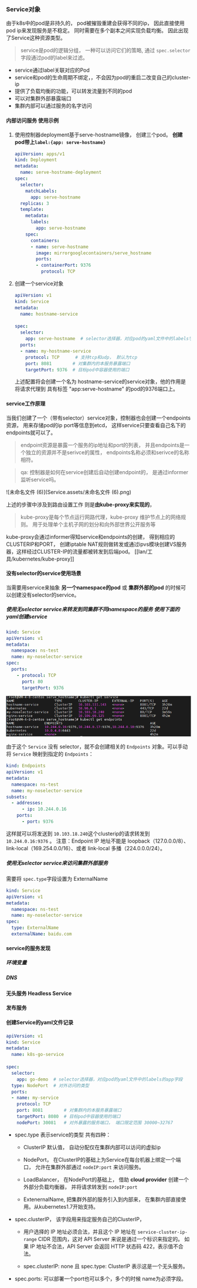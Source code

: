 ### Service对象

由于k8s中的pod是非持久的， pod被摧毁重建会获得不同的ip， 因此直接使用pod ip来发现服务是不稳定。 同时需要在多个副本之间实现负载均衡。 因此出现了Service这种资源类型。

> service是pod的逻辑分组， 一种可以访问它们的策略, 通过 `spec.selector`字段通过pod的label来过滤。

-  service通过label关联对应的Pod
-  service和pod的生命周期不绑定，，不会因为pod的重启二改变自己的cluster-ip
-  提供了负载均衡的功能，可以转发流量到不同的pod
-  可以对集群外部暴露端口
-  集群内部可以通过服务的名字访问

#### 内部访问服务 使用示例

1. 使用控制器deployment基于serve-hostname镜像， 创建三个pod。  **创建pod带上`label:{app: serve-hostname}`**

   ```yaml
   apiVersion: apps/v1
   kind: Deployment
   metadata:
     name: serve-hostname-deployment
   spec:
     selector:
       matchLabels:
         app: serve-hostname
     replicas: 3
     template:
       metadata:
         labels:
           app: serve-hostname
       spec:
         containers:
         - name: serve-hostname
           image: mirrorgooglecontainers/serve_hostname
           ports:
           - containerPort: 9376
             protocol: TCP
   ```

2. 创建一个service对象

   ```yaml
   apiVersion: v1
   kind: Service
   metadata:
     name: hostname-service
   
   spec:
     selector:
       app: serve-hostname  # selector选择器，对应pod的yaml文件中的labels字段
     ports:
     - name: my-hostname-service
       protocol: TCP	  # 支持tcp和udp， 默认为tcp
       port: 8081        # 对集群内的本服务暴露端口
       targetPort: 9376  # 目标pod中容器使用的端口
   ```

   上述配置将会创建一个名为 hostname-service的service对象，他的作用是将请求代理到 具有标签 "app:serve-hostname" 的pod的9376端口上。

#### service工作原理

当我们创建了一个（带有selector）service对象，控制器也会创建一个endpoints资源， 用来存储pod的ip port等信息到etcd， 这样service只要查看自己名下的endpoints就可以了。

> endpoint资源是暴露一个服务的ip地址和port的列表， 并且endpoints是一个独立的资源并不是serivce的属性， endpoints名称必须和serivce的名称相符。

> qa: 控制器是如何在service创建后自动创建endpoint的， 是通过informer监听service吗。 

![未命名文件 (6)](Service.assets/未命名文件 (6).png) 

上述的步骤中涉及到路由设置工作 则是**由kube-proxy来实现的**，

> kube-proxy是每个节点运行网路代理，kube-proxy 维护节点上的网络规则。 用于处理单个主机子网的划分和向外部世界公开服务等

 kube-proxy会通过informer得知service和endpoints的创建， 得到相应的CLUSTERIP和PORT， 创建iptable NAT规则做转发或通过ipvs模块创建VS服务器，这样经过CLUSTER-IP的流量都被转发到后端pod。
[[lan/工具/kubernetes/kube-proxy]]

#### 没有selector的service使用场景

当需要用service来抽象 **另一个namespace的pod** 或 **集群外部的pod** 的时候可以创建没有selector的service。

##### **使用无selector service来转发到同集群不同namespace的服务** 使用下面的yaml创建service

```yaml
kind: Service
apiVersion: v1
metadata:
  namespace: ns-test
  name: my-noselector-service
spec:
  ports:
    - protocol: TCP
      port: 80
      targetPort: 9376
```

![image-20230407140321329](Service.assets/image-20230407140321329.png) 

由于这个 `Service` 没有 selector，就不会创建相关的 `Endpoints` 对象。可以手动将 `Service` 映射到指定的 `Endpoints`：

```yaml
kind: Endpoints
apiVersion: v1
metadata:
  namespace: ns-test
  name: my-noselector-service
subsets:
  - addresses:
      - ip: 10.244.0.16
    ports:
      - port: 9376
```

这样就可以将发送到 `10.103.18.240`这个clusterip的请求转发到 `10.244.0.16:9376`  。   注意：Endpoint IP 地址不能是 loopback（127.0.0.0/8）、 link-local（169.254.0.0/16）、或者 link-local 多播（224.0.0.0/24）。

##### 使用无selector service来访问集群外部服务

需要将 `spec.type`字段设置为 ExternalName

```yaml
kind: Service
apiVersion: v1
metadata:
  namespace: ns-test
  name: my-noselector-service
spec:
  type: ExternalName
  externalName: baidu.com
```

 

#### service的服务发现

##### 环境变量

##### DNS

#### 无头服务 Headless Service



#### 发布服务











#### 创建Service的yaml文件记录

```yaml
apiVersion: v1
kind: Service
metadata:
  name: k8s-go-service

spec:
  selector:
    app: go-demo  # selector选择器，对应pod的yaml文件中的labels的app字段
  type: NodePort  # 对外访问的类型
  ports:
  - name: my-service
    protocol: TCP
    port: 8081        # 对集群内的本服务暴露端口
    targetPort: 8080  # 目标pod中容器使用的端口
    nodePort: 30081   # 对外暴露的服务端口， 端口限定范围 30000~32767 

```

- spec.type  表示service的类型 共有四种：
  - ClusterIP 默认值， 自动分配仅在集群内部可以访问的虚拟ip

  - NodePort， 在ClusterIP的基础上为Service在每台机器上绑定一个端口， 允许在集群外部通过 `nodeIP:port` 来访问服务。

  - LoadBalancer， 在NodePort的基础上， 借助 **cloud provider** 创建一个外部分负载均衡器， 并将请求转发到 `nodeIP:port`

  - ExtenernalName, 把集群外部的服务引入到内部来， 在集群内部直接使用。从kubernetes1.7开始支持。

- spec.clusterIP， 该字段用来指定服务自己的ClusterIP，

  - 用户选择的 IP 地址必须合法，并且这个 IP 地址在 `service-cluster-ip-range` CIDR 范围内，这对 API Server 来说是通过一个标识来指定的。 如果 IP 地址不合法，API Server 会返回 HTTP 状态码 422，表示值不合法。

  - spec.clusterIP: none 且 spec.type: ClusterIP 表示这是一个无头服务。

    

- spec.ports:  可以部署一个port也可以多个，多个的时候 name为必须字段。

